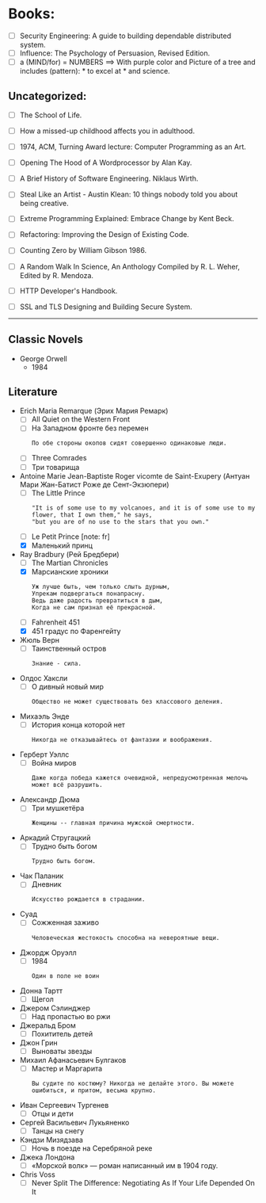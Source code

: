# Books:

- [ ] Security Engineering: A guide to building dependable distributed system.
- [ ] Influence: The Psychology of Persuasion, Revised Edition.
- [ ] a (MIND/for) = NUMBERS ==> With purple color and Picture of a tree and includes (pattern): * to excel at * and science.

## Uncategorized:
- [ ] The School of Life.
- [ ] How a missed-up childhood affects you in adulthood.
- [ ] 1974, ACM, Turning Award lecture: Computer Programming as an Art.
- [ ] Opening The Hood of A Wordprocessor by Alan Kay.
- [ ] A Brief History of Software Engineering. Niklaus Wirth.
- [ ] Steal Like an Artist - Austin Klean: 10 things nobody told you about being creative.
- [ ] Extreme Programming Explained: Embrace Change by Kent Beck.
- [ ] Refactoring: Improving the Design of Existing Code.
- [ ] Counting Zero by William Gibson 1986.
- [ ] A Random Walk In Science, An Anthology Compiled by R. L. Weher, Edited by R. Mendoza.
- [ ] HTTP Developer's Handbook.
- [ ] SSL and TLS Designing and Building Secure System.


----------------------------


## Classic Novels
- George Orwell
  - 1984

## Literature

- Erich Maria Remarque (Эрих Мария Ремарк)
  - [ ] All Quiet on the Western Front
  - [ ] На Западном фронте без перемен
    ```
    По обе стороны окопов сидят совершенно одинаковые люди.
    ```
  - [ ] Three Comrades
  - [ ] Три товарища
- Antoine Marie Jean-Baptiste Roger vicomte de Saint-Exupery (Антуан Мари Жан-Батист Роже де Сент-Экзюпери)
  - [ ] The Little Prince
    ```
    "It is of some use to my volcanoes, and it is of some use to my flower, that I own them," he says,
    "but you are of no use to the stars that you own."
    ```
  - [ ] Le Petit Prince [note: fr]
  - [x] Маленький принц
- Ray Bradbury (Рей Бредбери)
  - [ ] The Martian Chronicles
  - [x] Марсианские хроники
    ```
    Уж лучше быть, чем только слыть дурным,
    Упрекам подвергаться понапрасну.
    Ведь даже радость превратиться в дым,
    Когда не сам признал её прекрасной.
    ```
  - [ ] Fahrenheit 451
  - [x] 451 градус по Фаренгейту
- Жюль Верн
  - [ ] Таинственный остров
    ```
    Знание - сила.
    ```
- Олдос Хаксли
  - [ ] О дивный новый мир
    ```
    Общество не может существовать без классового деления.
    ```
- Михаэль Энде
  - [ ] История конца которой нет
    ```
    Никогда не отказывайтесь от фантазии и воображения.
    ```
- Герберт Уэллс
  - [ ] Война миров
    ```
    Даже когда победа кажется очевидной, непредусмотренная мелочь может всё разрушить.
    ```
- Александр Дюма
  - [ ] Три мушкетёра
    ```
    Женщины -- главная причина мужской смертности.
    ```
- Аркадий Стругацкий
  - [ ] Трудно быть богом
    ```
    Трудно быть богом.
    ```
- Чак Паланик
  - [ ] Дневник
    ```
    Искусство рождается в страдании.
    ```
- Суад
  - [ ] Сожженная заживо
    ```
    Человеческая жестокость способна на невероятные вещи.
    ```
- Джордж Оруэлл
  - [ ] 1984
    ```
    Один в поле не воин
    ```
- Донна Тартт
  - [ ] Щегол
- Джером Сэлинджер
  - [ ] Над пропастью во ржи
- Джеральд Бром
  - [ ] Похититель детей
- Джон Грин
  - [ ] Выноваты звезды
- Михаил Афанасьевич Булгаков
  - [ ] Мастер и Маргарита
    ```
    Вы судите по костюму? Никогда не делайте этого. Вы можете ошибиться, и притом, весьма крупно.
    ```
- Иван Сергеевич Тургенев
  - [ ] Отцы и дети
- Сергей Васильевич Лукьяненко
  - [ ] Танцы на снегу
- Кэндзи Мизядзава
  - [ ] Ночь в поезде на Серебряной реке
- Джека Лондона
  - [ ] «Морской волк» — роман  написанный им в 1904 году.
- Chris Voss
  - [ ] Never Split The Difference: Negotiating As If Your Life Depended On It
